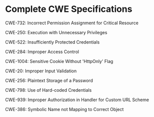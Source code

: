 

# Complete CWE Specifications

CWE-732: Incorrect Permission Assignment for Critical Resource

CWE-250: Execution with Unnecessary Privileges

CWE-522: Insufficiently Protected Credentials

CWE-284: Improper Access Control

CWE-1004: Sensitive Cookie Without 'HttpOnly' Flag

CWE-20: Improper Input Validation

CWE-256: Plaintext Storage of a Password

CWE-798: Use of Hard-coded Credentials

CWE-939: Improper Authorization in Handler for Custom URL Scheme

CWE-386: Symbolic Name not Mapping to Correct Object